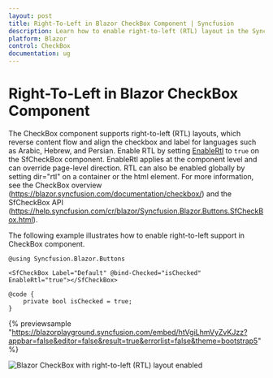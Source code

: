 ```yaml
---
layout: post
title: Right-To-Left in Blazor CheckBox Component | Syncfusion
description: Learn how to enable right-to-left (RTL) layout in the Syncfusion Blazor CheckBox component using the EnableRtl property, with notes on component- and page-level RTL behavior.
platform: Blazor
control: CheckBox
documentation: ug
---
```


# Right-To-Left in Blazor CheckBox Component

The CheckBox component supports right-to-left (RTL) layouts, which reverse content flow and align the checkbox and label for languages such as Arabic, Hebrew, and Persian. Enable RTL by setting [EnableRtl](https://help.syncfusion.com/cr/blazor/Syncfusion.Blazor.Buttons.SfCheckBox-1.html) to `true` on the SfCheckBox component. EnableRtl applies at the component level and can override page-level direction. RTL can also be enabled globally by setting dir="rtl" on a container or the html element. For more information, see the CheckBox overview (https://blazor.syncfusion.com/documentation/checkbox/) and the SfCheckBox API (https://help.syncfusion.com/cr/blazor/Syncfusion.Blazor.Buttons.SfCheckBox.html).

The following example illustrates how to enable right-to-left support in CheckBox component.

```cshtml
@using Syncfusion.Blazor.Buttons

<SfCheckBox Label="Default" @bind-Checked="isChecked" EnableRtl="true"></SfCheckBox>

@code {
    private bool isChecked = true;
}

```
{% previewsample "https://blazorplayground.syncfusion.com/embed/htVgiLhmVyZvKJzz?appbar=false&editor=false&result=true&errorlist=false&theme=bootstrap5" %}

![Blazor CheckBox with right-to-left (RTL) layout enabled](./../images/blazor-checkbox-right-to-left.png)
